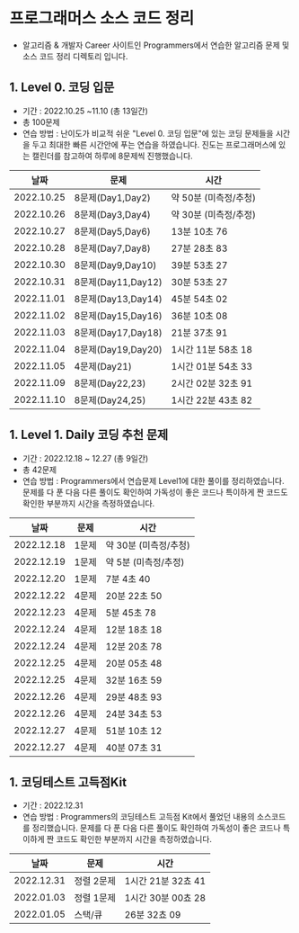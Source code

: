 # 프로그래머스 소스 코드 정리 

- 알고리즘 & 개발자 Career 사이트인 Programmers에서 연습한 알고리즘 문제 및 소스 코드 정리 디렉토리 입니다. 

## 1. Level 0. 코딩 입문
- 기간 : 2022.10.25 ~11.10 (총 13일간)
- 총 100문제 
- 연습 방법 : 난이도가 비교적 쉬운 "Level 0. 코딩 입문"에 있는 코딩 문제들을 시간을 두고 최대한 빠른 시간안에 푸는 연습을 하였습니다. 진도는 프로그래머스에 있는 캘린더를 참고하여 하루에 8문제씩 진행했습니다. 

|날짜|문제|시간|
|-|-|-|
|2022.10.25|8문제(Day1,Day2)| 약 50분 (미측정/추청)|
|2022.10.26|8문제(Day3,Day4)| 약 30분 (미측정/추정)|
|2022.10.27|8문제(Day5,Day6)| 13분 10초 76|
|2022.10.28|8문제(Day7,Day8)| 27분 28초 83|
|2022.10.30|8문제(Day9,Day10)| 39분 53초 27|
|2022.10.31|8문제(Day11,Day12)| 30분 53초 27|
|2022.11.01|8문제(Day13,Day14)| 45분 54초 02|
|2022.11.02|8문제(Day15,Day16)| 36분 10초 08|
|2022.11.03|8문제(Day17,Day18)| 21분 37초 91|
|2022.11.04|8문제(Day19,Day20)| 1시간 11분 58초 18|
|2022.11.05|4문제(Day21)| 1시간 01분 54초 33|
|2022.11.09|8문제(Day22,23)| 2시간 02분 32초 91|
|2022.11.10|8문제(Day24,25)| 1시간 22분 43초 82|

## 1. Level 1. Daily 코딩 추천 문제 

- 기간 : 2022.12.18 ~ 12.27 (총 9일간)
- 총 42문제
- 연습 방법 : Programmers에서 연습문제 Level1에 대한 풀이를 정리하였습니다. 문제를 다 푼 다음 다른 풀이도 확인하여 가독성이 좋은 코드나 특이하게 짠 코드도 확인한 부분까지 시간을 측정하였습니다. 

|날짜|문제|시간|
|-|-|-|
|2022.12.18|1문제| 약 30분 (미측정/추청)|
|2022.12.19|1문제| 약 5분 (미측정/추정)|
|2022.12.20|1문제| 7분 4초 40|
|2022.12.22|4문제| 20분 22초 50|
|2022.12.23|4문제| 5분 45초 78|
|2022.12.24|4문제| 12분 18초 18|
|2022.12.24|4문제| 12분 20초 78|
|2022.12.25|4문제| 20분 05초 48|
|2022.12.25|4문제| 32분 16초 59|
|2022.12.26|4문제| 29분 48초 93|
|2022.12.26|4문제| 24분 34초 53|
|2022.12.27|4문제| 51분 10초 12|
|2022.12.27|4문제| 40분 07초 31|

## 1. 코딩테스트 고득점Kit

- 기간 : 2022.12.31 
- 연습 방법 : Programmers의 코딩테스트 고득점 Kit에서 풀었던 내용의 소스코드를 정리했습니다.  문제를 다 푼 다음 다른 풀이도 확인하여 가독성이 좋은 코드나 특이하게 짠 코드도 확인한 부분까지 시간을 측정하였습니다. 

|날짜|문제|시간|
|-|-|-|
|2022.12.31| 정렬 2문제| 1시간 21분 32쵸 41|
|2022.01.03| 정렬 1문제| 1시간 30분 00쵸 28|
|2022.01.05| 스택/큐| 26분 32쵸 09|
